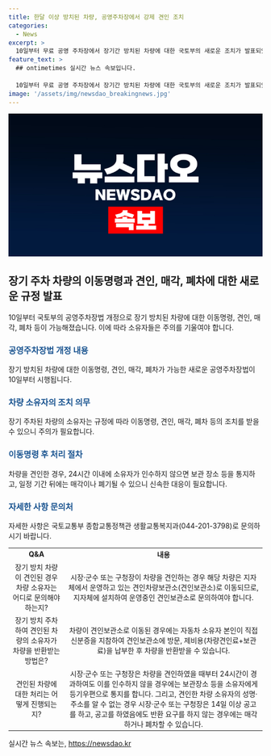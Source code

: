 ```yaml
---
title: 한달 이상 방치된 차량, 공영주차장에서 강제 견인 조치
categories:
  - News
excerpt: >
  10일부터 무료 공영 주차장에서 장기간 방치된 차량에 대한 국토부의 새로운 조치가 발표되었다. 이동명령, 견인 등의 조치가 가능해지며, 1개월 이상 방치된 차량은 매각이나 폐차될 수 있다. 이로써 공영 주차장에서의 주차환경 개선과 안전 확보에 기여할 것으로 예상된다. 또한, 견인된 차량에 대한 반환 절차와 처리 과정이 상세히 안내되었다. (출처: 정책브리핑)
feature_text: >
  ## ontimetimes 실시간 뉴스 속보입니다.

  10일부터 무료 공영 주차장에서 장기간 방치된 차량에 대한 국토부의 새로운 조치가 발표되었다. 이동명령, 견인 등의 조치가 가능해지며, 1개월 이상 방치된 차량은 매각이나 폐차될 수 있다. 이로써 공영 주차장에서의 주차환경 개선과 안전 확보에 기여할 것으로 예상된다. 또한, 견인된 차량에 대한 반환 절차와 처리 과정이 상세히 안내되었다. (출처: 정책브리핑)
image: '/assets/img/newsdao_breakingnews.jpg'
---
```


<p><img src="/assets/img/newsdao_breakingnews.jpg" alt="ontimetimes 속보" /></p>

<h2 data-ke-size="size26">장기 주차 차량의 이동명령과 견인, 매각, 폐차에 대한 새로운 규정 발표</h2>

<p data-ke-size="size16">10일부터 국토부의 공영주차장법 개정으로 장기 방치된 차량에 대한 이동명령, 견인, 매각, 폐차 등이 가능해졌습니다. 이에 따라 소유자들은 주의를 기울여야 합니다.</p>

<h3><b><span style="color: #1a5490;">공영주차장법 개정 내용</span></b></h3>

<p data-ke-size="size16">장기 방치된 차량에 대한 이동명령, 견인, 매각, 폐차가 가능한 새로운 공영주차장법이 10일부터 시행됩니다.</p>

<h3><b><span style="color: #1a5490;">차량 소유자의 조치 의무</span></b></h3>

<p data-ke-size="size16">장기 주차된 차량의 소유자는 규정에 따라 이동명령, 견인, 매각, 폐차 등의 조치를 받을 수 있으니 주의가 필요합니다.</p>

<h3><b><span style="color: #1a5490;">이동명령 후 처리 절차</span></b></h3>

<p data-ke-size="size16">차량을 견인한 경우, 24시간 이내에 소유자가 인수하지 않으면 보관 장소 등을 통지하고, 일정 기간 뒤에는 매각이나 폐기될 수 있으니 신속한 대응이 필요합니다.</p>

<h3><b><span style="color: #1a5490;">자세한 사항 문의처</span></b></h3>

<p data-ke-size="size16">자세한 사항은 국토교통부 종합교통정책관 생활교통복지과(044-201-3798)로 문의하시기 바랍니다.</p>

<table>
  <tbody>
    <tr>
      <td style="text-align: center; height: 17px;"><b>Q&A</b></td>
      <td style="text-align: center; height: 17px;"><b>내용</b></td>
    </tr>
    <tr>
      <td style="text-align: center; height: 17px;">장기 방치 차량이 견인된 경우 차량 소유자는 어디로 문의해야 하는지?</td>
      <td style="text-align: center; height: 17px;">시장·군수 또는 구청장이 차량을 견인하는 경우 해당 차량은 지자체에서 운영하고 있는 견인차량보관소(견인보관소)로 이동되므로, 지자체에 설치하여 운영중인 견인보관소로 문의하여야 합니다.</td>
    </tr>
    <tr>
      <td style="text-align: center; height: 17px;">장기 방치 주차하여 견인된 차량의 소유자가 차량을 반환받는 방법은?</td>
      <td style="text-align: center; height: 17px;">차량이 견인보관소로 이동된 경우에는 자동차 소유자 본인이 직접 신분증을 지참하여 견인보관소에 방문, 제비용(차량견인료+보관료)을 납부한 후 차량을 반환받을 수 있습니다.</td>
    </tr>
    <tr>
      <td style="text-align: center; height: 17px;">견인된 차량에 대한 처리는 어떻게 진행되는지?</td>
      <td style="text-align: center; height: 17px;">시장·군수 또는 구청장은 차량을 견인하였을 때부터 24시간이 경과하여도 이를 인수하지 않을 경우에는 보관장소 등을 소유자에게 등기우편으로 통지를 합니다. 그리고, 견인한 차량 소유자의 성명·주소를 알 수 없는 경우 시장·군수 또는 구청장은 14일 이상 공고를 하고, 공고를 하였음에도 반환 요구를 하지 않는 경우에는 매각하거나 폐차할 수 있습니다.</td>
    </tr>
  </tbody>
</table>
실시간 뉴스 속보는, <a href="https://newsdao.kr" rel="dofollow">https://newsdao.kr</a>


